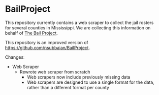 # BailProject

This repository currently contains a web scraper to collect the jail rosters for several counties in Mississippi. We are collecting this information on behalf of [The Bail Project](https://bailproject.org/).

This repository is an improved version of https://github.com/nsubbaian/BailProject.

Changes:
- Web Scraper
  - Rewrote web scraper from scratch
    - Web scrapers now include previously missing data
    - Web scrapers are designed to use a single format for the data, rather than a different format per county
